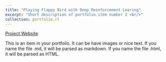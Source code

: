 ```yaml
---
title: "Playing Flappy Bird with Deep Reinforcement Learing"
excerpt: "Short description of portfolio item number 2 <br/>"
collection: portfolio.rl
---
```


[Project Website](https://netopedro.github.io/DeepReinforcementLearningFlappyBird)

This is an item in your portfolio. It can be have images or nice text. If you name the file .md, it will be parsed as markdown. If you name the file .html, it will be parsed as HTML. 
